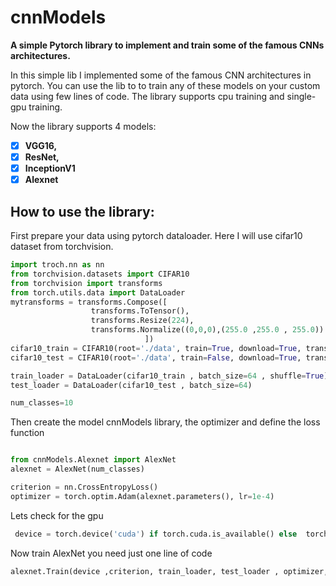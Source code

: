 # cnnModels
**A simple Pytorch library to implement and train some of the famous CNNs architectures.**

In this simple lib I implemented some of the famous CNN architectures in pytorch. You can use the lib to to train any of these models on your custom data using few lines of code. The library supports cpu training and single-gpu training.

Now the library supports 4 models:

- [x] **VGG16,** 
- [x] **ResNet,**
- [x] **InceptionV1**
- [x] **Alexnet**

## How to use the library: 
First prepare your data using pytorch dataloader. Here I will use cifar10 dataset from torchvision.
 ```python
import troch.nn as nn
from torchvision.datasets import CIFAR10 
from torchvision import transforms
from torch.utils.data import DataLoader
mytransforms = transforms.Compose([
                   transforms.ToTensor(),
                   transforms.Resize(224),
                   transforms.Normalize((0,0,0),(255.0 ,255.0 , 255.0)) 
                               ])
cifar10_train = CIFAR10(root='./data', train=True, download=True, transform=mytransforms)
cifar10_test = CIFAR10(root='./data', train=False, download=True, transform=mytransforms

train_loader = DataLoader(cifar10_train , batch_size=64 , shuffle=True)
test_loader = DataLoader(cifar10_test , batch_size=64)

num_classes=10

```
Then create the model cnnModels library, the optimizer and define the loss function

```python

from cnnModels.Alexnet import AlexNet
alexnet = AlexNet(num_classes)

criterion = nn.CrossEntropyLoss()
optimizer = torch.optim.Adam(alexnet.parameters(), lr=1e-4)

```
Lets check for the gpu 
```python
 device = torch.device('cuda') if torch.cuda.is_available() else  torch.device('cpu')
```
Now train AlexNet you need just one line of code

```python
alexnet.Train(device ,criterion, train_loader, test_loader , optimizer, num_epochs=10)
```
